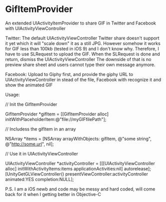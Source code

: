 # GifItemProvider
An extended UIActivityItemProvider to share GIF in Twitter and Facebook with UIActivityViewController

Twitter:
The default UIActivityViewController Twitter share doesn't support it yet which it will "scale down" it as a still JPG. However somehow it works for GIF less than 100kb (tested in iOS 9) and I don't know why.
Therefore, I have to use SLRequest to upload the GIF. When the SLRequest is done and return, dismiss the UIActivityViewController
The downside of that is no preview share sheet and users cannot type their own message anymore.

Facebook:
Upload to Giphy first, and provide the giphy URL to UIActivityViewController in stead of the file, Facebook with recognize it and show the animated GIF

Usage:

// Init the GifItemProvider

GifItemProvider *gifItem = [[GifItemProvider alloc] initWithPlaceholderItem:@"file://myGIFfilePath"];

// Includess the gifItem in an array

NSArray *items = [NSArray arrayWithObjects: gifItem, @"some string", @"http://some.url", nil];

// Use it in UIActivityViewController

UIActivityViewController *activityController = [[[UIActivityViewController alloc] initWithActivityItems:items applicationActivities:nil] autorelease];
[UnityGetGLViewController() presentViewController:activityController animated:YES completion:NULL];

P.S. I am a iOS newb and code may be messy and hard coded, will come back for it when I getting better in Objective-C
